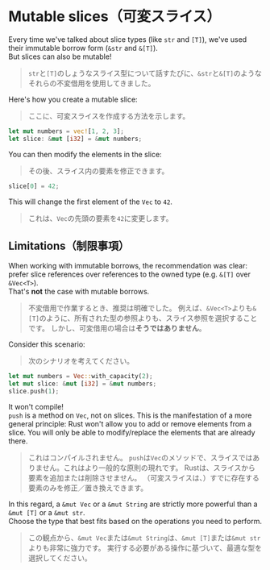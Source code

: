# Mutable slices（可変スライス）

Every time we've talked about slice types (like `str` and `[T]`), we've used their immutable borrow form (`&str` and `&[T]`).\
But slices can also be mutable!

> `str`と`[T]`のしょうなスライス型について話すたびに、`&str`と`&[T]`のようなそれらの不変借用を使用してきました。

Here's how you create a mutable slice:

> ここに、可変スライスを作成する方法を示します。

```rust
let mut numbers = vec![1, 2, 3];
let slice: &mut [i32] = &mut numbers;
```

You can then modify the elements in the slice:

> その後、スライス内の要素を修正できます。

```rust
slice[0] = 42;
```

This will change the first element of the `Vec` to `42`.

> これは、`Vec`の先頭の要素を`42`に変更します。

## Limitations（制限事項）

When working with immutable borrows, the recommendation was clear: prefer slice references over references to
the owned type (e.g. `&[T]` over `&Vec<T>`).\
That's **not** the case with mutable borrows.

> 不変借用で作業するとき、推奨は明確でした。
> 例えば、`&Vec<T>`よりも`&[T]`のように、所有された型の参照よりも、スライス参照を選択することです。
> しかし、可変借用の場合は**そうではありません**。

Consider this scenario:

> 次のシナリオを考えてください。

```rust
let mut numbers = Vec::with_capacity(2);
let mut slice: &mut [i32] = &mut numbers;
slice.push(1);
```

It won't compile!\
`push` is a method on `Vec`, not on slices. This is the manifestation of a more general principle: Rust won't
allow you to add or remove elements from a slice. You will only be able to modify/replace the elements that are
already there.

> これはコンパイルされません。
> `push`は`Vec`のメソッドで、スライスではありません。これはより一般的な原則の現れです。
> Rustは、スライスから要素を追加または削除させません。
> （可変スライスは、）すでに存在する要素のみを修正／置き換えできます。

In this regard, a `&mut Vec` or a `&mut String` are strictly more powerful than a `&mut [T]` or a `&mut str`.\
Choose the type that best fits based on the operations you need to perform.

> この観点から、`&mut Vec`または`&mut String`は、`&mut [T]`または`&mut str`よりも非常に強力です。
> 実行する必要がある操作に基づいて、最適な型を選択してください。
